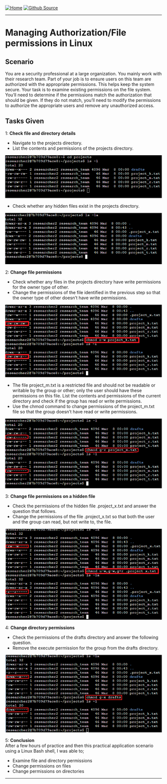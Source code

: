 <div style="display: inline-block;">
  <a href="https://breachopen.github.io/Chas-Riley/">
    <img src="https://img.shields.io/badge/Home-3ba0e6" alt="Home">
  </a>
</div>

<div style="display: inline-block;">
  <a href="https://github.com/BreachOpen/Chas-Riley/" target="_blank">
    <img src="https://img.shields.io/badge/Github_Source-3ba0e6" alt="Github Source">
  </a>
</div>

---

# Managing Authorization/File permissions in Linux

## Scenario
You are a security professional at a large organization. You mainly work with their research team. Part of your job is to ensure users on this team are authorized with the appropriate permissions. This helps keep the system secure. Your task is to examine existing permissions on the file system. You’ll need to determine if the permissions match the authorization that should be given. If they do not match, you’ll need to modify the permissions to authorize the appropriate users and remove any unauthorized access.

## Tasks Given
1: **Check file and directory details**<br />
- Navigate to the projects directory.
- List the contents and permissions of the projects directory.<br />

![Directory Details](../../assets/img/network/permission/1.png)

- Check whether any hidden files exist in the projects directory.<br />

![Hidden Files](../../assets/img/network/permission/2.png)


2: **Change file permissions**<br />
- Check whether any files in the projects directory have write permissions for the owner type of other.<br />
- Change the permissions of the file identified in the previous step so that the owner type of other doesn’t have write permissions.<br />

![project_k.txt](../../assets/img/network/permission/3.png)


- The file project_m.txt is a restricted file and should not be readable or writable by the group or other; only the user should have these permissions on this file. List the contents and permissions of the current directory and check if the group has read or write permissions.<br />
- Use the chmod command to change permissions of the project_m.txt file so that the group doesn’t have read or write permissions.<br />

![project_m.txt](../../assets/img/network/permission/4.png)


3: **Change file permissions on a hidden file**<br />
- Check the permissions of the hidden file .project_x.txt and answer the question that follows.<br />
- Change the permissions of the file .project_x.txt so that both the user and the group can read, but not write to, the file.<br />

 ![.project_x.txt](../../assets/img/network/permission/5.png)


4: **Change directory permissions**<br />
- Check the permissions of the drafts directory and answer the following question.<br />
- Remove the execute permission for the group from the drafts directory.<br />

![drafts directory](../../assets/img/network/permission/6.png)

5: **Conclusion**<br />
After a few hours of practice and then this practical application scenario using a Linux Bash shell, I was able to;
- Examine file and directory permissions
- Change permissions on files
- Change permissions on directories

--- 
